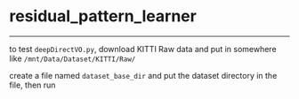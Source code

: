 # residual_pattern_learner
---

to test `deepDirectVO.py`, download KITTI Raw data and put in somewhere like `/mnt/Data/Dataset/KITTI/Raw/`

create a file named `dataset_base_dir` and put the dataset directory in the file, then run
